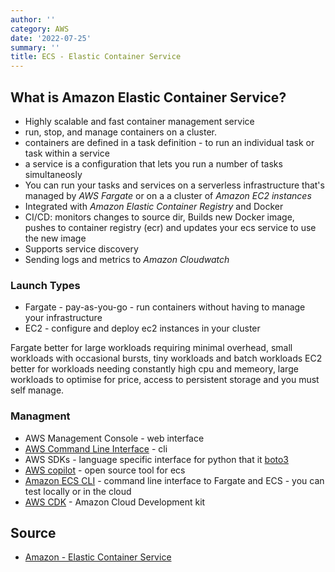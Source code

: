 ```yaml
---
author: ''
category: AWS
date: '2022-07-25'
summary: ''
title: ECS - Elastic Container Service
---
```


## What is Amazon Elastic Container Service?

* Highly scalable and fast container management service
* run, stop, and manage containers on a cluster.
* containers are defined in a task definition - to run an individual task or task within a service
* a service is a configuration that lets you run a number of tasks simultaneosly
* You can run your tasks and services on a serverless infrastructure that's managed by _AWS Fargate_ or on a a cluster of _Amazon EC2 instances_
* Integrated with _Amazon Elastic Container Registry_ and Docker
* CI/CD: monitors changes to source dir, Builds new Docker image, pushes to container registry (ecr) and updates your ecs service to use the new image
* Supports service discovery
* Sending logs and metrics to _Amazon Cloudwatch_

### Launch Types

* Fargate - pay-as-you-go - run containers without having to manage your infrastructure
* EC2 - configure and deploy ec2 instances in your cluster

Fargate better for large workloads requiring minimal overhead, small workloads with occasional bursts, tiny workloads and batch workloads
EC2 better for workloads needing constantly high cpu and memeory, large workloads to optimise for price, access to persistent storage and you must self manage.

### Managment

* AWS Management Console - web interface
* [AWS Command Line Interface](https://aws.amazon.com/cli/) - cli
* AWS SDKs - language specific interface for python that it [boto3](https://aws.amazon.com/sdk-for-python/)
* [AWS copilot](https://github.com/aws/copilot-cli) - open source tool for ecs
* [Amazon ECS CLI](https://github.com/aws/amazon-ecs-cli) - command line interface to Fargate and ECS - you can test locally or in the cloud
* [AWS CDK](https://docs.aws.amazon.com/AmazonECS/latest/developerguide/tutorial-ecs-web-server-cdk.html) - Amazon Cloud Development kit



## Source

* [Amazon - Elastic Container Service](https://docs.aws.amazon.com/AmazonECS/latest/developerguide/Welcome.html)

